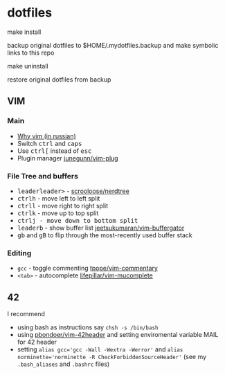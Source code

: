 # dotfiles

make install

backup original dotfiles to $HOME/.mydotfiles.backup and make symbolic links to this repo

make uninstall

restore original dotfiles from backup

## VIM

### Main

* [Why vim (in russian)](https://guides.hexlet.io/vim/)
* Switch <kbd>ctrl</kbd> and <kbd>caps</kbd>
* Use <kbd>ctrl</kbd><kbd>[</kbd> instead of <kbd>esc</kdb>
* Plugin manager [junegunn/vim-plug](https://github.com/junegunn/vim-plug)

### File Tree and buffers

* <kbd>leader</kbd><kbd>leader></kbd> - [scrooloose/nerdtree](https://github.com/scrooloose/nerdtree)
* <kbd>ctrl</kbd><kbd>h</kbd> - move left to left split
* <kbd>ctrl</kbd><kbd>l</kbd> - move right to right split
* <kbd>ctrl</kbd><kbd>k</kbd> - move up to top split
* <kbd>ctrl<kbd><kbd>j</kbd> - move down to bottom split
* <kbd>leader</kbd><kbd>b</kbd> - show buffer list [jeetsukumaran/vim-buffergator](https://github.com/jeetsukumaran/vim-buffergator)
* <kbd>g</kbd><kbd>b</kbd> and <kbd>g</kbd><kbd>B</kbd> to flip through the most-recently used buffer stack

### Editing

* `gcc` - toggle commenting [tpope/vim-commentary](https://github.com/tpope/vim-commentary)
* `<tab>` - autocomplete [lifepillar/vim-mucomplete](https://github.com/lifepillar/vim-mucomplete)

## 42
I recommend
* using bash as instructions say `chsh -s /bin/bash`
* using [pbondoer/vim-42header](https://github.com/pbondoer/vim-42header) and setting enviromental variable MAIL for 42 header
* setting `alias gcc='gcc -Wall -Wextra -Werror'` and `alias norminette='norminette -R CheckForbiddenSourceHeader'` (see my `.bash_aliases` and `.bashrc` files)

